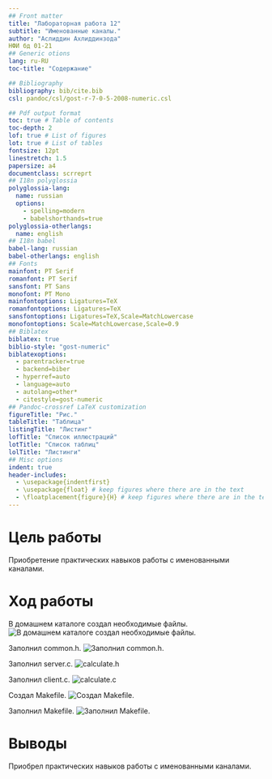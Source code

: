 ```yaml
---
## Front matter
title: "Лабораторная работа 12"
subtitle: "Именованные каналы."
author: "Аслиддин Ахлиддинзода"
НФИ бд 01-21
## Generic otions
lang: ru-RU
toc-title: "Содержание"

## Bibliography
bibliography: bib/cite.bib
csl: pandoc/csl/gost-r-7-0-5-2008-numeric.csl

## Pdf output format
toc: true # Table of contents
toc-depth: 2
lof: true # List of figures
lot: true # List of tables
fontsize: 12pt
linestretch: 1.5
papersize: a4
documentclass: scrreprt
## I18n polyglossia
polyglossia-lang:
  name: russian
  options:
	- spelling=modern
	- babelshorthands=true
polyglossia-otherlangs:
  name: english
## I18n babel
babel-lang: russian
babel-otherlangs: english
## Fonts
mainfont: PT Serif
romanfont: PT Serif
sansfont: PT Sans
monofont: PT Mono
mainfontoptions: Ligatures=TeX
romanfontoptions: Ligatures=TeX
sansfontoptions: Ligatures=TeX,Scale=MatchLowercase
monofontoptions: Scale=MatchLowercase,Scale=0.9
## Biblatex
biblatex: true
biblio-style: "gost-numeric"
biblatexoptions:
  - parentracker=true
  - backend=biber
  - hyperref=auto
  - language=auto
  - autolang=other*
  - citestyle=gost-numeric
## Pandoc-crossref LaTeX customization
figureTitle: "Рис."
tableTitle: "Таблица"
listingTitle: "Листинг"
lofTitle: "Список иллюстраций"
lotTitle: "Список таблиц"
lolTitle: "Листинги"
## Misc options
indent: true
header-includes:
  - \usepackage{indentfirst}
  - \usepackage{float} # keep figures where there are in the text
  - \floatplacement{figure}{H} # keep figures where there are in the text
---
```


# Цель работы

Приобретение практических навыков работы с именованными каналами.

# Ход работы

В домашнем каталоге создал необходимые файлы.
![В домашнем каталоге создал необходимые файлы.](https://sun9-56.userapi.com/s/v1/if2/RRDdMM0-9qGfSkWuG1um-HPHXaVs3bAjh1sRTC7i-XSertVqDWP6xrlLvJlgjqE1g2whpSIGHfiak2swBxyO5sE3.jpg?size=368x63&quality=96&type=album)

Заполнил common.h.
![Заполнил common.h.](https://sun9-70.userapi.com/s/v1/if2/TjCEatGku2ZFpvkz7Y26jO9uZXmQByBjXmIKjM6lDgDCuyJOYpn5PRnBRa0ZuoRwSvbMl1j3mNvwVoot6nUMRWEb.jpg?size=167x220&quality=96&type=album)

Заполнил server.c.
![calculate.h](https://sun9-74.userapi.com/s/v1/if2/yEBitZPvUTGyw28e5lusHuzSZlm9F9R-4QLBU6DdISISB2zLyUXaO_OARvExWiWWf5BCfBcVaV5yRYQVh0yE8KLW.jpg?size=330x182&quality=96&type=album)

Заполнил client.c.
![calculate.c](https://sun1-16.userapi.com/s/v1/if2/0CTaZm48i-lrkSuNooS4PXLVkzhbbnfrZJf9tIS_qkYtU8plp8zeYMr4r5t47ANk6WgmLg-IOErCWsokuDBjpUq3.jpg?size=326x192&quality=96&type=album)

Создал Makefile.
![Создал Makefile.](https://sun9-58.userapi.com/s/v1/if2/Am_uXKuCM0xOtszB-0BQGD7pd3p10n0FrSdQ-WBaI9w7oLpAc6j7Py41mPbkPtT9YJYLkCbFc9oUph2T2UQaHEEx.jpg?size=274x33&quality=96&type=album)

Заполнил Makefile.
![Заполнил Makefile.](https://sun9-18.userapi.com/s/v1/if2/5H0m8bsL_y119gh3dAM8sh5McQtz9EIGcYqLyAjA0EfeRzCAo5YarX1_9WtDmNaeXR3NfHgNJOZUgLM8Aa1D93lf.jpg?size=149x131&quality=96&type=album)

# Выводы

Приобрел практических навыков работы с именованными каналами.